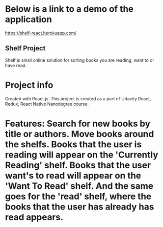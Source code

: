 # Below is a link to a demo of the application
https://shelf-react.herokuapp.com/


## Shelf Project

Shelf is small online solution for sorting books you are reading, want to or have read.




# Project info
Created with React.js. This project is created as a part of Udacity React, Redux, React Native Nanodegree course.

Features:
Search for new books by title or authors.
Move books around the shelfs. Books that the user is reading will appear on the 'Currently Reading' shelf. Books that the user want's to read will appear on the 'Want To Read' shelf. And the same goes for the 'read' shelf, where the books that the user has already has read appears.
=======
